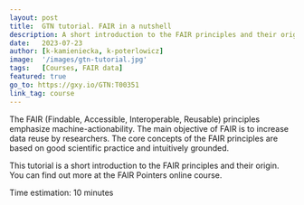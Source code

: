 ```yaml
---
layout: post
title:  GTN tutorial. FAIR in a nutshell
description: A short introduction to the FAIR principles and their origin
date:   2023-07-23
author: [k-kamieniecka, k-poterlowicz]
image:  '/images/gtn-tutorial.jpg'
tags:   [Courses, FAIR data]
featured: true
go_to: https://gxy.io/GTN:T00351
link_tag: course
---
```



The FAIR (Findable, Accessible, Interoperable, Reusable) principles emphasize machine-actionability. The main objective of FAIR is to increase data reuse by researchers. The core concepts of the FAIR principles are based on good scientific practice and intuitively grounded.

This tutorial is a short introduction to the FAIR principles and their origin. You can find out more at the FAIR Pointers online course.

Time estimation: 10 minutes

